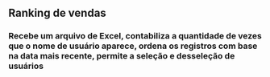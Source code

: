 ## Ranking de vendas

### Recebe um arquivo de Excel, contabiliza a quantidade de vezes que o nome de usuário aparece, ordena os registros com base na data mais recente, permite a seleção e desseleção de usuários